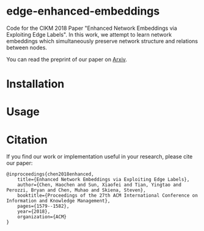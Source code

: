 # edge-enhanced-embeddings
Code for the CIKM 2018 Paper "Enhanced Network Embeddings via Exploiting Edge Labels". In this work, we attempt to learn network embeddings which simultaneously preserve network structure and relations between nodes.

You can read the preprint of our paper on [Arxiv](https://arxiv.org/abs/1809.05124).

# Installation

# Usage

# Citation
If you find our work or implementation useful in your research, please cite our paper:

	@inproceedings{chen2018enhanced,
		title={Enhanced Network Embeddings via Exploiting Edge Labels},
		author={Chen, Haochen and Sun, Xiaofei and Tian, Yingtao and Perozzi, Bryan and Chen, Muhao and Skiena, Steven},
		booktitle={Proceedings of the 27th ACM International Conference on Information and Knowledge Management},
		pages={1579--1582},
		year={2018},
		organization={ACM}
	}
